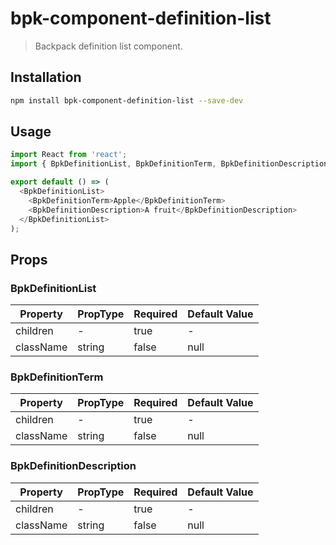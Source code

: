# bpk-component-definition-list

> Backpack definition list component.

## Installation

```sh
npm install bpk-component-definition-list --save-dev
```

## Usage

```js
import React from 'react';
import { BpkDefinitionList, BpkDefinitionTerm, BpkDefinitionDescription } from 'bpk-component-definition-list';

export default () => (
  <BpkDefinitionList>
    <BpkDefinitionTerm>Apple</BpkDefinitionTerm>
    <BpkDefinitionDescription>A fruit</BpkDefinitionDescription>
  </BpkDefinitionList>
);
```

## Props

### BpkDefinitionList

| Property  | PropType | Required | Default Value |
| --------- | -------- | -------- | ------------- |
| children  | -        | true     | -             |
| className | string   | false    | null          |

### BpkDefinitionTerm

| Property  | PropType | Required | Default Value |
| --------- | -------- | -------- | ------------- |
| children  | -        | true     | -             |
| className | string   | false    | null          |

### BpkDefinitionDescription

| Property  | PropType | Required | Default Value |
| --------- | -------- | -------- | ------------- |
| children  | -        | true     | -             |
| className | string   | false    | null          |
